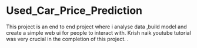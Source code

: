 # Used_Car_Price_Prediction
This project is an end to end project where i analyse data ,build model and create a simple web ui for people to interact with.
 Krish naik youtube tutorial was very crucial in the completion of this project.                                                                                                                                                   .
                                                                                                                                                    
